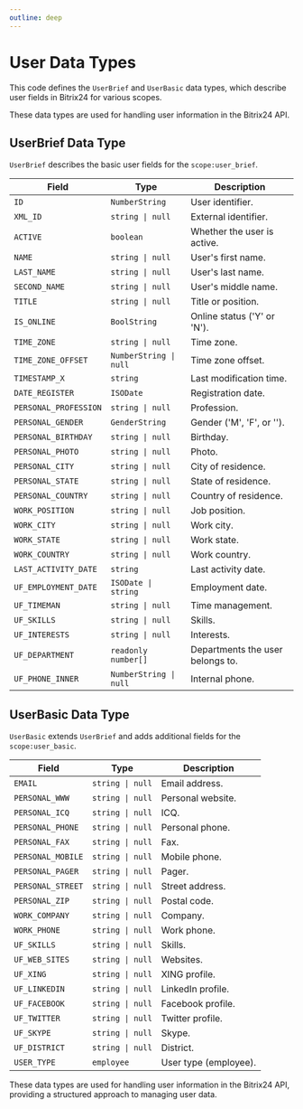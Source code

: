 ```yaml
---
outline: deep
---
```

# User Data Types

This code defines the `UserBrief` and `UserBasic` data types, which describe user fields in Bitrix24 for various scopes.

These data types are used for handling user information in the Bitrix24 API.

## UserBrief Data Type

`UserBrief` describes the basic user fields for the `scope:user_brief`.

| Field                 | Type                   | Description                      |
|-----------------------|------------------------|----------------------------------|
| `ID`                  | `NumberString`         | User identifier.                 |
| `XML_ID`              | `string \| null`       | External identifier.             |
| `ACTIVE`              | `boolean`              | Whether the user is active.      |
| `NAME`                | `string \| null`       | User's first name.               |
| `LAST_NAME`           | `string \| null`       | User's last name.                |
| `SECOND_NAME`         | `string \| null`       | User's middle name.              |
| `TITLE`               | `string \| null`       | Title or position.               |
| `IS_ONLINE`           | `BoolString`           | Online status ('Y' or 'N').      |
| `TIME_ZONE`           | `string \| null`       | Time zone.                       |
| `TIME_ZONE_OFFSET`    | `NumberString \| null` | Time zone offset.                |
| `TIMESTAMP_X`         | `string`               | Last modification time.          |
| `DATE_REGISTER`       | `ISODate`              | Registration date.               |
| `PERSONAL_PROFESSION` | `string \| null`       | Profession.                      |
| `PERSONAL_GENDER`     | `GenderString`         | Gender ('M', 'F', or '').        |
| `PERSONAL_BIRTHDAY`   | `string \| null`       | Birthday.                        |
| `PERSONAL_PHOTO`      | `string \| null`       | Photo.                           |
| `PERSONAL_CITY`       | `string \| null`       | City of residence.               |
| `PERSONAL_STATE`      | `string \| null`       | State of residence.              |
| `PERSONAL_COUNTRY`    | `string \| null`       | Country of residence.            |
| `WORK_POSITION`       | `string \| null`       | Job position.                    |
| `WORK_CITY`           | `string \| null`       | Work city.                       |
| `WORK_STATE`          | `string \| null`       | Work state.                      |
| `WORK_COUNTRY`        | `string \| null`       | Work country.                    |
| `LAST_ACTIVITY_DATE`  | `string`               | Last activity date.              |
| `UF_EMPLOYMENT_DATE`  | `ISODate \| string`    | Employment date.                 |
| `UF_TIMEMAN`          | `string \| null`       | Time management.                 |
| `UF_SKILLS`           | `string \| null`       | Skills.                          |
| `UF_INTERESTS`        | `string \| null`       | Interests.                       |
| `UF_DEPARTMENT`       | `readonly number[]`    | Departments the user belongs to. |
| `UF_PHONE_INNER`      | `NumberString \| null` | Internal phone.                  |

## UserBasic Data Type

`UserBasic` extends `UserBrief` and adds additional fields for the `scope:user_basic`.

| Field             | Type             | Description           |
|-------------------|------------------|-----------------------|
| `EMAIL`           | `string \| null` | Email address.        |
| `PERSONAL_WWW`    | `string \| null` | Personal website.     |
| `PERSONAL_ICQ`    | `string \| null` | ICQ.                  |
| `PERSONAL_PHONE`  | `string \| null` | Personal phone.       |
| `PERSONAL_FAX`    | `string \| null` | Fax.                  |
| `PERSONAL_MOBILE` | `string \| null` | Mobile phone.         |
| `PERSONAL_PAGER`  | `string \| null` | Pager.                |
| `PERSONAL_STREET` | `string \| null` | Street address.       |
| `PERSONAL_ZIP`    | `string \| null` | Postal code.          |
| `WORK_COMPANY`    | `string \| null` | Company.              |
| `WORK_PHONE`      | `string \| null` | Work phone.           |
| `UF_SKILLS`       | `string \| null` | Skills.               |
| `UF_WEB_SITES`    | `string \| null` | Websites.             |
| `UF_XING`         | `string \| null` | XING profile.         |
| `UF_LINKEDIN`     | `string \| null` | LinkedIn profile.     |
| `UF_FACEBOOK`     | `string \| null` | Facebook profile.     |
| `UF_TWITTER`      | `string \| null` | Twitter profile.      |
| `UF_SKYPE`        | `string \| null` | Skype.                |
| `UF_DISTRICT`     | `string \| null` | District.             |
| `USER_TYPE`       | `employee`       | User type (employee). |

These data types are used for handling user information in the Bitrix24 API, providing a structured approach to managing user data.